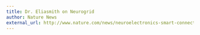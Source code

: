 ```yaml
---
title: Dr. Eliasmith on Neurogrid
author: Nature News
external_url: http://www.nature.com/news/neuroelectronics-smart-connections-1.14089
---
```

